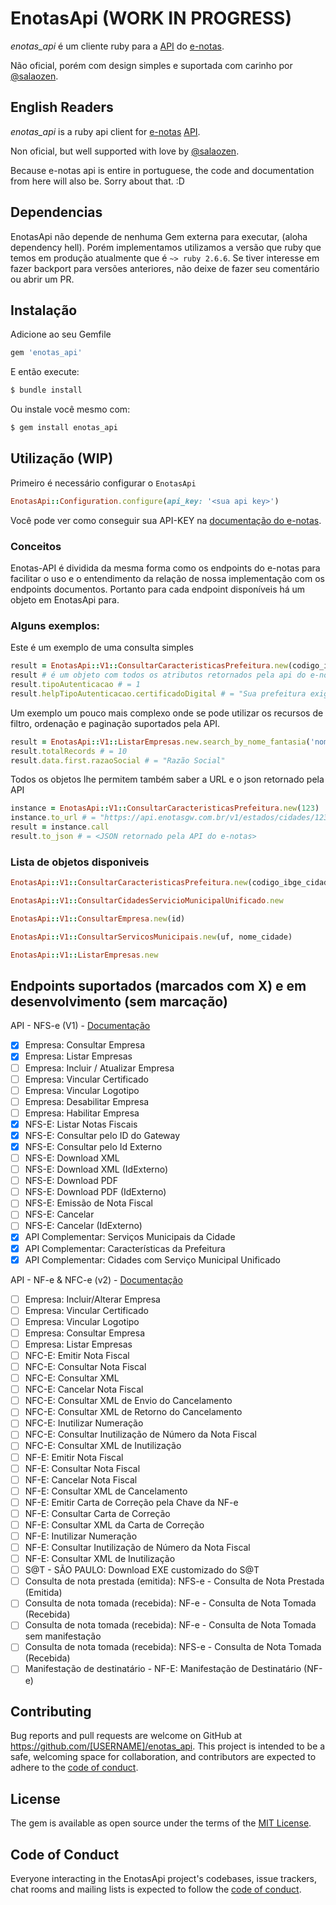 # EnotasApi (WORK IN PROGRESS)
*enotas_api* é um cliente ruby para a [API](https://docs.enotasgw.com.br/reference) do [e-notas](https://enotas.com.br/).

Não oficial, porém com design simples e suportada com carinho por [@salaozen](https://github.com/salaozen).

## English Readers
*enotas_api* is a ruby api client for [e-notas](https://enotas.com.br/) [API](https://docs.enotasgw.com.br/reference).

Non oficial, but well supported with love by [@salaozen](https://github.com/salaozen).

Because e-notas api is entire in portuguese, the code and documentation from here will also be. Sorry about that. :D

## Dependencias
EnotasApi não depende de nenhuma Gem externa para executar, (aloha dependency hell).
Porém implementamos utilizamos a versão que ruby que temos em produção atualmente que é `~> ruby 2.6.6`.
Se tiver interesse em fazer backport para versões anteriores, não deixe de fazer seu comentário ou abrir um PR.

## Instalação

Adicione ao seu Gemfile

```ruby
gem 'enotas_api'
```

E então execute:
```sh
$ bundle install
```
Ou instale você mesmo com:
```sh
$ gem install enotas_api
```

## Utilização (WIP)

Primeiro é necessário configurar o `EnotasApi`
```ruby
EnotasApi::Configuration.configure(api_key: '<sua api key>')
```
Você pode ver como conseguir sua API-KEY na [documentação do e-notas](https://docs.enotasgw.com.br/docs/como-obter-a-sua-api-key).

### Conceitos
Enotas-API é dividida da mesma forma como os endpoints do e-notas para facilitar o uso e o entendimento da relação de nossa implementação com os endpoints documentos.
Portanto para cada endpoint disponíveis há um objeto em EnotasApi para.

### Alguns exemplos:

Este é um exemplo de uma consulta simples
```ruby
result = EnotasApi::V1::ConsultarCaracteristicasPrefeitura.new(codigo_ibge_cidade).call
result # é um objeto com todos os atributos retornados pela api do e-notas
result.tipoAutenticacao # = 1
result.helpTipoAutenticacao.certificadoDigital # = "Sua prefeitura exige a utilização de certificado digital, portanto, inclua aqui o arquivo de seu certificado A1."
```

Um exemplo um pouco mais complexo onde se pode utilizar os recursos de filtro, ordenação e paginação suportados pela API.
```ruby
result = EnotasApi::V1::ListarEmpresas.new.search_by_nome_fantasia('nome_fantasia').sort_by_cidade.page(number: 10, size: 30).call
result.totalRecords # = 10
result.data.first.razaoSocial # = "Razão Social"
```

Todos os objetos lhe permitem também saber a URL e o json retornado pela API
```ruby
instance = EnotasApi::V1::ConsultarCaracteristicasPrefeitura.new(123)
instance.to_url # = "https://api.enotasgw.com.br/v1/estados/cidades/123/provedor"
result = instance.call
result.to_json # = <JSON retornado pela API do e-notas>
```

### Lista de objetos disponiveis
```ruby
EnotasApi::V1::ConsultarCaracteristicasPrefeitura.new(codigo_ibge_cidade)

EnotasApi::V1::ConsultarCidadesServicioMunicipalUnificado.new

EnotasApi::V1::ConsultarEmpresa.new(id)

EnotasApi::V1::ConsultarServicosMunicipais.new(uf, nome_cidade)

EnotasApi::V1::ListarEmpresas.new
```


## Endpoints suportados (marcados com X) e em desenvolvimento (sem marcação)
API - NFS-e (V1) - [Documentação](https://docs.enotasgw.com.br/reference)
- [x] Empresa: Consultar Empresa
- [x] Empresa: Listar Empresas
- [ ] Empresa: Incluir / Atualizar Empresa
- [ ] Empresa: Vincular Certificado
- [ ] Empresa: Vincular Logotipo
- [ ] Empresa: Desabilitar Empresa
- [ ] Empresa: Habilitar Empresa
- [x] NFS-E: Listar Notas Fiscais
- [x] NFS-E: Consultar pelo ID do Gateway
- [x] NFS-E: Consultar pelo Id Externo
- [ ] NFS-E: Download XML
- [ ] NFS-E: Download XML (IdExterno)
- [ ] NFS-E: Download PDF
- [ ] NFS-E: Download PDF (IdExterno)
- [ ] NFS-E: Emissão de Nota Fiscal
- [ ] NFS-E: Cancelar
- [ ] NFS-E: Cancelar (IdExterno)
- [x] API Complementar: Serviços Municipais da Cidade
- [x] API Complementar: Características da Prefeitura
- [x] API Complementar: Cidades com Serviço Municipal Unificado

API - NF-e & NFC-e (v2) - [Documentação](https://docs.enotasgw.com.br/v2/reference)
- [ ] Empresa: Incluir/Alterar Empresa
- [ ] Empresa: Vincular Certificado
- [ ] Empresa: Vincular Logotipo
- [ ] Empresa: Consultar Empresa
- [ ] Empresa: Listar Empresas
- [ ] NFC-E: Emitir Nota Fiscal
- [ ] NFC-E: Consultar Nota Fiscal
- [ ] NFC-E: Consultar XML
- [ ] NFC-E: Cancelar Nota Fiscal
- [ ] NFC-E: Consultar XML de Envio do Cancelamento
- [ ] NFC-E: Consultar XML de Retorno do Cancelamento
- [ ] NFC-E: Inutilizar Numeração
- [ ] NFC-E: Consultar Inutilização de Número da Nota Fiscal
- [ ] NFC-E: Consultar XML de Inutilização
- [ ] NF-E: Emitir Nota Fiscal
- [ ] NF-E: Consultar Nota Fiscal
- [ ] NF-E: Cancelar Nota Fiscal
- [ ] NF-E: Consultar XML de Cancelamento
- [ ] NF-E: Emitir Carta de Correção pela Chave da NF-e
- [ ] NF-E: Consultar Carta de Correção
- [ ] NF-E: Consultar XML da Carta de Correção
- [ ] NF-E: Inutilizar Numeração
- [ ] NF-E: Consultar Inutilização de Número da Nota Fiscal
- [ ] NF-E: Consultar XML de Inutilização
- [ ] S@T - SÃO PAULO: Download EXE customizado do S@T
- [ ] Consulta de nota prestada (emitida): NFS-e - Consulta de Nota Prestada (Emitida)
- [ ] Consulta de nota tomada (recebida): NF-e - Consulta de Nota Tomada (Recebida)
- [ ] Consulta de nota tomada (recebida): NF-e - Consulta de Nota Tomada sem manifestação
- [ ] Consulta de nota tomada (recebida): NFS-e - Consulta de Nota Tomada (Recebida)
- [ ] Manifestação de destinatário - NF-E: Manifestação de Destinatário (NF-e)
## Contributing

Bug reports and pull requests are welcome on GitHub at https://github.com/[USERNAME]/enotas_api. This project is intended to be a safe, welcoming space for collaboration, and contributors are expected to adhere to the [code of conduct](https://github.com/[USERNAME]/enotas_api/blob/master/CODE_OF_CONDUCT.md).


## License

The gem is available as open source under the terms of the [MIT License](https://opensource.org/licenses/MIT).

## Code of Conduct

Everyone interacting in the EnotasApi project's codebases, issue trackers, chat rooms and mailing lists is expected to follow the [code of conduct](https://github.com/[USERNAME]/enotas_api/blob/master/CODE_OF_CONDUCT.md).
